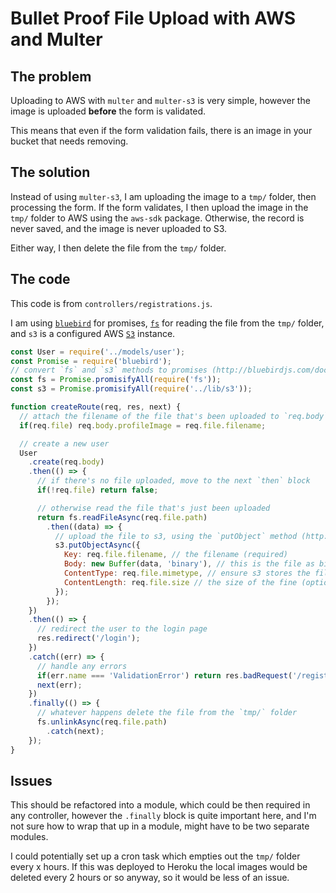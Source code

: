 # Bullet Proof File Upload with AWS and Multer

## The problem

Uploading to AWS with `multer` and `multer-s3` is very simple, however the image is uploaded **before** the form is validated.

This means that even if the form validation fails, there is an image in your bucket that needs removing.

## The solution

Instead of using `multer-s3`, I am uploading the image to a `tmp/` folder, then processing the form. If the form validates, I then upload the image in the `tmp/` folder to AWS using the `aws-sdk` package. Otherwise, the record is never saved, and the image is never uploaded to S3.

Either way, I then delete the file from the `tmp/` folder.

## The code

This code is from `controllers/registrations.js`.

I am using [`bluebird`](http://bluebirdjs.com/) for promises, [`fs`](https://nodejs.org/api/fs.html) for reading the file from the `tmp/` folder, and `s3` is a configured AWS [`S3`](http://docs.aws.amazon.com/AWSJavaScriptSDK/latest/AWS/S3.html) instance.

```js
const User = require('../models/user');
const Promise = require('bluebird');
// convert `fs` and `s3` methods to promises (http://bluebirdjs.com/docs/api/promise.promisifyall.html)
const fs = Promise.promisifyAll(require('fs'));
const s3 = Promise.promisifyAll(require('../lib/s3'));

function createRoute(req, res, next) {
  // attach the filename of the file that's been uploaded to `req.body`, so it can be saved to the db
  if(req.file) req.body.profileImage = req.file.filename;

  // create a new user
  User
    .create(req.body)
    .then(() => {
      // if there's no file uploaded, move to the next `then` block
      if(!req.file) return false;

      // otherwise read the file that's just been uploaded
      return fs.readFileAsync(req.file.path)
        .then((data) => {
          // upload the file to s3, using the `putObject` method (http://docs.aws.amazon.com/AWSJavaScriptSDK/latest/AWS/S3.html#putObject-property)
          s3.putObjectAsync({
            Key: req.file.filename, // the filename (required)
            Body: new Buffer(data, 'binary'), // this is the file as binary data (required)
            ContentType: req.file.mimetype, // ensure s3 stores the file with the correct mime type (optional defaults to application/octet-stream)
            ContentLength: req.file.size // the size of the fine (optional)
          });
        });
    })
    .then(() => {
      // redirect the user to the login page
      res.redirect('/login');
    })
    .catch((err) => {
      // handle any errors
      if(err.name === 'ValidationError') return res.badRequest('/register', err.toString());
      next(err);
    })
    .finally(() => {
      // whatever happens delete the file from the `tmp/` folder
      fs.unlinkAsync(req.file.path)
        .catch(next);
    });
}
```

## Issues

This should be refactored into a module, which could be then required in any controller, however the `.finally` block is quite important here, and I'm not sure how to wrap that up in a module, might have to be two separate modules.

I could potentially set up a cron task which empties out the `tmp/` folder every x hours. If this was deployed to Heroku the local images would be deleted every 2 hours or so anyway, so it would be less of an issue.